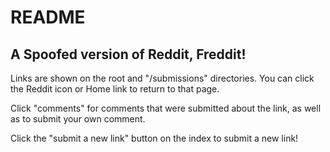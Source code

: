 # README

## A Spoofed version of Reddit, Freddit!

Links are shown on the root and "/submissions" directories. You can click the Reddit icon or Home link to return to that page.

Click "comments" for comments that were submitted about the link, as well as to submit your own comment.

Click the "submit a new link" button on the index to submit a new link!

